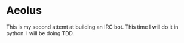 Aeolus
======

This is my second attemt at building an IRC bot. This time I will do it in
python. I will be doing TDD.
